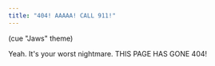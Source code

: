 ```yaml
---
title: "404! AAAAA! CALL 911!"
---
```


(cue "Jaws" theme)

Yeah. It's your worst nightmare. THIS PAGE HAS GONE 404!
